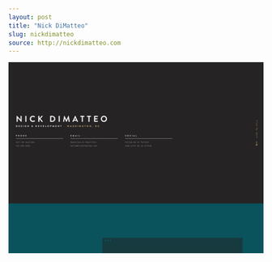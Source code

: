 ```yaml
---
layout: post
title: "Nick DiMatteo"
slug: nickdimatteo
source: http://nickdimatteo.com
---
```


<img src="/screenshots/nick-dimatteo.jpg">

